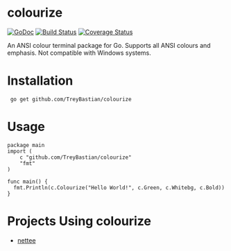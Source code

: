 # colourize
[![GoDoc](https://godoc.org/github.com/TreyBastian/colourize?status.svg)](https://godoc.org/github.com/TreyBastian/colourize) [![Build Status](https://travis-ci.org/TreyBastian/colourize.svg?branch=master)](https://travis-ci.org/TreyBastian/colourize) [![Coverage Status](https://coveralls.io/repos/TreyBastian/colourize/badge.svg?branch=master)](https://coveralls.io/r/TreyBastian/colourize?branch=master)

An ANSI colour terminal package for Go.
Supports all ANSI colours and emphasis. Not compatible with Windows systems.

# Installation

     go get github.com/TreyBastian/colourize 

# Usage

    package main
    import (
        c "github.com/TreyBastian/colourize"
        "fmt"
    )
    
    func main() {
      fmt.Println(c.Colourize("Hello World!", c.Green, c.Whitebg, c.Bold))
    }


# Projects Using colourize
*  [nettee](https://github.com/Manaphy91/nettee)
